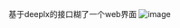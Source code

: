 基于deeplx的接口糊了一个web界面
![image](https://github.com/zhanghxiao/deeplweb/assets/137479165/8a038877-6411-47b0-90c4-338471388842)

